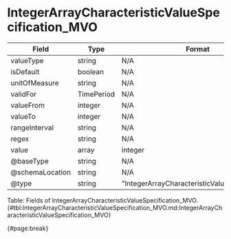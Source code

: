 <!--
    ATTENTION: This file was generated via gradle!
               Do NOT manually edit this file! Any such changes will be overwritten!
-->

# IntegerArrayCharacteristicValueSpecification_MVO

| Field | Type | Format | Required |
| ------- | ------- | ------- | --- |
| valueType | string | N/A | No |
| isDefault | boolean | N/A | No |
| unitOfMeasure | string | N/A | No |
| validFor | TimePeriod | N/A | No |
| valueFrom | integer | N/A | No |
| valueTo | integer | N/A | No |
| rangeInterval | string | N/A | No |
| regex | string | N/A | No |
| value | array | integer | No |
| @baseType | string | N/A | No |
| @schemaLocation | string | N/A | No |
| @type | string | "IntegerArrayCharacteristicValueSpecification" | Yes |

Table: Fields of IntegerArrayCharacteristicValueSpecification_MVO. {#tbl:IntegerArrayCharacteristicValueSpecification_MVO.md:IntegerArrayCharacteristicValueSpecification_MVO}

{#page:break}
